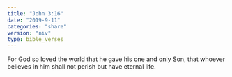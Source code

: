 ```yaml
---
title: "John 3:16"
date: "2019-9-11"
categories: "share"
version: "niv"
type: bible_verses
---
```


For God so loved the world that he gave his one and only Son, that whoever believes in him shall not perish but have eternal life.